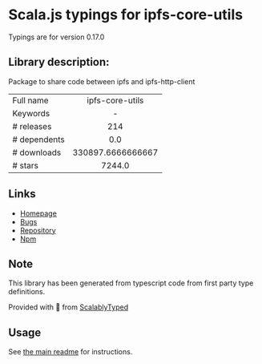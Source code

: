 
# Scala.js typings for ipfs-core-utils

Typings are for version 0.17.0

## Library description:
Package to share code between ipfs and ipfs-http-client

|                    |                 |
| ------------------ | :-------------: |
| Full name          | ipfs-core-utils |
| Keywords           | - |
| # releases         | 214 |
| # dependents       | 0.0 |
| # downloads        | 330897.6666666667 |
| # stars            | 7244.0 |

## Links
- [Homepage](https://github.com/ipfs/js-ipfs/tree/master/packages/ipfs-core-utils#readme)
- [Bugs](https://github.com/ipfs/js-ipfs/issues)
- [Repository](https://github.com/ipfs/js-ipfs)
- [Npm](https://www.npmjs.com/package/ipfs-core-utils)
    


## Note
This library has been generated from typescript code from first party type definitions.

Provided with :purple_heart: from [ScalablyTyped](https://github.com/oyvindberg/ScalablyTyped)

## Usage
See [the main readme](../../readme.md) for instructions.


